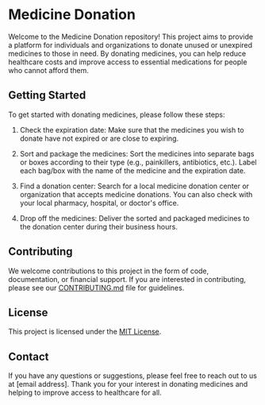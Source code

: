 # Medicine Donation

Welcome to the Medicine Donation repository! This project aims to provide a platform for individuals and organizations to donate unused or unexpired medicines to those in need. By donating medicines, you can help reduce healthcare costs and improve access to essential medications for people who cannot afford them.

## Getting Started

To get started with donating medicines, please follow these steps:

1. Check the expiration date: Make sure that the medicines you wish to donate have not expired or are close to expiring.

2. Sort and package the medicines: Sort the medicines into separate bags or boxes according to their type (e.g., painkillers, antibiotics, etc.). Label each bag/box with the name of the medicine and the expiration date.

3. Find a donation center: Search for a local medicine donation center or organization that accepts medicine donations. You can also check with your local pharmacy, hospital, or doctor's office.

4. Drop off the medicines: Deliver the sorted and packaged medicines to the donation center during their business hours. 

## Contributing

We welcome contributions to this project in the form of code, documentation, or financial support. If you are interested in contributing, please see our [CONTRIBUTING.md](CONTRIBUTING.md) file for guidelines.

## License

This project is licensed under the [MIT License](LICENSE). 

## Contact

If you have any questions or suggestions, please feel free to reach out to us at [email address]. Thank you for your interest in donating medicines and helping to improve access to healthcare for all.


